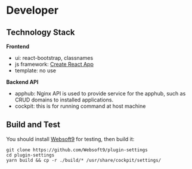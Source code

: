 # Developer

## Technology Stack

**Frontend**  

- ui: react-bootstrap, classnames
- js framework: [Create React App](https://create-react-app.dev/docs/documentation-intro)
- template: no use

**Backend API**  

- apphub: Nginx API is used to provide service  for the apphub, such as CRUD domains to installed applications.
- cockpit: this is for running command at host machine


## Build and Test

You should install [Websoft9](https://github.com/Websoft9/websoft9) for testing, then build it:

```
git clone https://github.com/Websoft9/plugin-settings
cd plugin-settings
yarn build && cp -r ./build/* /usr/share/cockpit/settings/
```